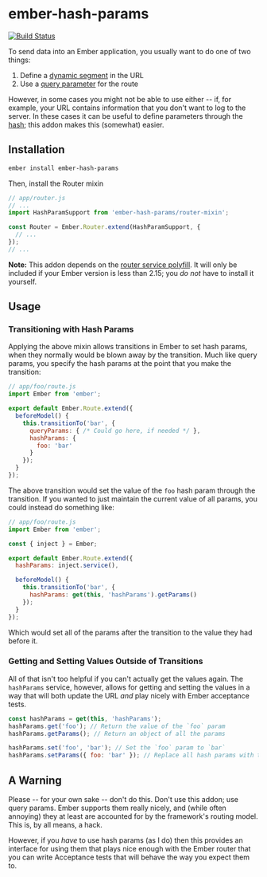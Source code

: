 # ember-hash-params

[![Build Status](https://travis-ci.org/alexlafroscia/ember-hash-params.svg?branch=master)](https://travis-ci.org/alexlafroscia/ember-hash-params)

To send data into an Ember application, you usually want to do one of two things:

1. Define a [dynamic segment][dynamic-segment] in the URL
2. Use a [query parameter][query-param] for the route

However, in some cases you might not be able to use either -- if, for example, your URL contains information that you don't want to log to the server. In these cases it can be useful to define parameters through the [hash][hash]; this addon makes this (somewhat) easier.

## Installation

```bash
ember install ember-hash-params
```

Then, install the Router mixin

```javascript
// app/router.js
// ...
import HashParamSupport from 'ember-hash-params/router-mixin';

const Router = Ember.Router.extend(HashParamSupport, {
  // ...
});
// ...
```

**Note:** This addon depends on the [router service polyfill](https://github.com/rwjblue/ember-router-service-polyfill). It will only be included if your Ember version is less than 2.15; you *do not* have to install it yourself.

## Usage

### Transitioning with Hash Params

Applying the above mixin allows transitions in Ember to set hash params, when they normally would be blown away by the transition. Much like query params, you specify the hash params at the point that you make the transition:

```javascript
// app/foo/route.js
import Ember from 'ember';

export default Ember.Route.extend({
  beforeModel() {
    this.transitionTo('bar', {
      queryParams: { /* Could go here, if needed */ },
      hashParams: {
        foo: 'bar'
      }
    });
  }
});
```

The above transition would set the value of the `foo` hash param through the transition. If you wanted to just maintain the current value of all params, you could instead do something like:

```javascript
// app/foo/route.js
import Ember from 'ember';

const { inject } = Ember;

export default Ember.Route.extend({
  hashParams: inject.service(),

  beforeModel() {
    this.transitionTo('bar', {
      hashParams: get(this, 'hashParams').getParams()
    });
  }
});
```

Which would set all of the params after the transition to the value they had before it.


### Getting and Setting Values Outside of Transitions

All of that isn't too helpful if you can't actually get the values again. The `hashParams` service, however, allows for getting and setting the values in a way that will both update the URL _and_ play nicely with Ember acceptance tests.

```javascript
const hashParams = get(this, 'hashParams');
hashParams.get('foo'); // Return the value of the `foo` param
hashParams.getParams(); // Return an object of all the params

hashParams.set('foo', 'bar'); // Set the `foo` param to `bar`
hashParams.setParams({ foo: 'bar' }); // Replace all hash params with the values in the given object
```

## A Warning

Please -- for your own sake -- don't do this. Don't use this addon; use query params. Ember supports them really nicely, and (while often annoying) they at least are accounted for by the framework's routing model. This is, by all means, a hack.

However, if you _have_ to use hash params (as I do) then this provides an interface for using them that plays nice enough with the Ember router that you can write Acceptance tests that will behave the way you expect them to.

[dynamic-segment]: https://guides.emberjs.com/v2.14.0/routing/specifying-a-routes-model/#toc_dynamic-models
[query-param]: https://guides.emberjs.com/v2.14.0/routing/query-params/
[hash]: https://www.w3schools.com/jsref/prop_loc_hash.asp
